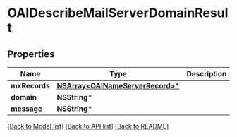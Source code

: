 # OAIDescribeMailServerDomainResult

## Properties
Name | Type | Description | Notes
------------ | ------------- | ------------- | -------------
**mxRecords** | [**NSArray&lt;OAINameServerRecord&gt;***](OAINameServerRecord) |  | [optional] 
**domain** | **NSString*** |  | [optional] 
**message** | **NSString*** |  | [optional] 

[[Back to Model list]](../README#documentation-for-models) [[Back to API list]](../README#documentation-for-api-endpoints) [[Back to README]](../README)


